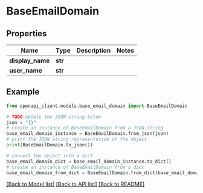 # BaseEmailDomain


## Properties

Name | Type | Description | Notes
------------ | ------------- | ------------- | -------------
**display_name** | **str** |  | 
**user_name** | **str** |  | 

## Example

```python
from openapi_client.models.base_email_domain import BaseEmailDomain

# TODO update the JSON string below
json = "{}"
# create an instance of BaseEmailDomain from a JSON string
base_email_domain_instance = BaseEmailDomain.from_json(json)
# print the JSON string representation of the object
print(BaseEmailDomain.to_json())

# convert the object into a dict
base_email_domain_dict = base_email_domain_instance.to_dict()
# create an instance of BaseEmailDomain from a dict
base_email_domain_from_dict = BaseEmailDomain.from_dict(base_email_domain_dict)
```
[[Back to Model list]](../README.md#documentation-for-models) [[Back to API list]](../README.md#documentation-for-api-endpoints) [[Back to README]](../README.md)


